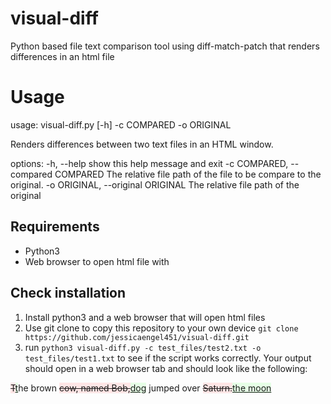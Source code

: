 
# visual-diff
Python based file text comparison tool using diff-match-patch that renders differences in an html file


# Usage
usage: visual-diff.py [-h] -c COMPARED -o ORIGINAL

Renders differences between two text files in an HTML window.

options:
  -h, --help            show this help message and exit
  -c COMPARED, --compared COMPARED
                        The relative file path of the file to be compare to the original.
  -o ORIGINAL, --original ORIGINAL
                        The relative file path of the original
## Requirements

 - Python3
 - Web browser to open html file with

## Check installation
 1. Install python3 and a web browser that will open html files
 2. Use git clone to copy this repository to your own device `git clone https://github.com/jessicaengel451/visual-diff.git`
 3. run `python3 visual-diff.py -c test_files/test2.txt -o test_files/test1.txt` to see if the script works correctly. Your output should open in a web browser tab and should look like the following:
 
<del style="background:#ffe6e6;">T</del><ins style="background:#e6ffe6;">t</ins><span>he brown </span><del style="background:#ffe6e6;">cow, named Bob,</del><ins style="background:#e6ffe6;">dog</ins><span> jumped over </span><del style="background:#ffe6e6;">Saturn.</del><ins style="background:#e6ffe6;">the moon</ins>
